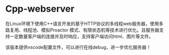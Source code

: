 # Cpp-webserver
在Linux环境下使用C++语言开发的基于HTTP协议的多线程web服务器，使用多路复用、线程池、模拟Proactor 模式、有限状态机等技术进行优化。且服务器支持一定数量客户端的连接并及时响应，支持客户端访问html、图片等文件。

该版本提供vscode配置文件，可以进行在线debug，进一步优化服务器！

